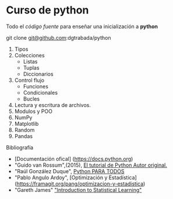# Curso de python

Todo el *código fuente* para enseñar una inicialización a  **python**

git clone git@github.com:dgtrabada/python

1. Tipos  
2. Colecciones
    - Listas
    - Tuplas
    - Diccionarios
3. Control flujo
    - Funciones
    - Condicionales
    - Bucles
4. Lectura y escritura de archivos.
5. Modulos y POO
6. NumPy
7. Matplotlib
8. Random
9. Pandas

Bibliografía
 - [Documentación ofical] (https://docs.python.org)
 - "Guido van Rossum",(2015), [El tutorial de Python Autor original.](https://argentinaenpython.com/quiero-aprender-python/TutorialPython3.pdf)
 - "Raúl González Duque", [Python PARA TODOS](http://mundogeek.net/tutorial-python/)
 - "Pablo Angulo Ardoy", [Optimización y Estadística] (https://framagit.org/pang/optimizacion-y-estadistica)
 - "Gareth James" ["Introduction to Statistical Learning"](http://www-bcf.usc.edu/~gareth/ISL/)
